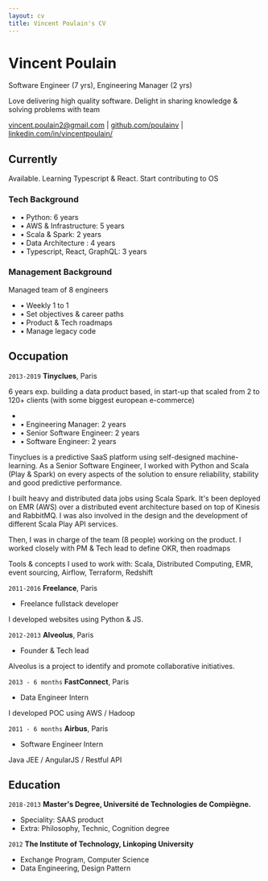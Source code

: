 ```yaml
---
layout: cv
title: Vincent Poulain's CV
---
```

# Vincent Poulain
Software Engineer (7 yrs), Engineering Manager (2 yrs)

Love delivering high quality software. Delight in sharing knowledge & solving problems with team

<div id="webaddress">
<a href="vincent.poulain2@gmail.com">vincent.poulain2@gmail.com</a>
| <a href="https://github.com/poulainv">github.com/poulainv</a>
| <a href="https://www.linkedin.com/in/vincentpoulain/">linkedin.com/in/vincentpoulain/</a>
</div>


## Currently

Available. Learning Typescript & React. Start contributing to OS

### Tech Background

- • Python: 6 years
- • AWS & Infrastructure: 5 years
- • Scala & Spark: 2 years
- • Data Architecture : 4 years
- • Typescript, React, GraphQL: 3 years


### Management Background

Managed team of 8 engineers
- • Weekly 1 to 1
- • Set objectives & career paths
- • Product & Tech roadmaps
- • Manage legacy code

## Occupation

`2013-2019`
__Tinyclues__, Paris

6 years exp. building a data product based, in start-up that scaled from 2 to 120+ clients (with some biggest european e-commerce)

- 
- • Engineering Manager: 2 years
- • Senior Software Engineer: 2 years
- • Software Engineer: 2 years

Tinyclues is a predictive SaaS platform using self-designed machine-learning.
As a Senior Software Engineer, I worked with Python and Scala (Play & Spark) on every aspects of the solution to ensure reliability, stability and good predictive performance. 

I built heavy and distributed data jobs using Scala Spark. It's been deployed on EMR (AWS) over a distributed event architecture based on top of Kinesis and RabbitMQ.
I was also involved in the design and the development of different Scala Play API services.

Then, I was in charge of the team (8 people) working on the product. I worked closely with PM & Tech lead to define OKR, then roadmaps


Tools & concepts I used to work with: Scala, Distributed Computing, EMR, event sourcing, Airflow, Terraform, Redshift

`2011-2016`
__Freelance__, Paris
- Freelance fullstack developer

I developed websites using Python & JS.

`2012-2013`
__Alveolus__, Paris
- Founder & Tech lead

Alveolus is a project to identify and promote collaborative initiatives.

`2013 - 6 months`
__FastConnect__, Paris
-  Data Engineer Intern

I developed POC using AWS / Hadoop

`2011 - 6 months`
__Airbus__, Paris
- Software Engineer Intern

Java JEE / AngularJS / Restful API

## Education

`2018-2013`
__Master's Degree, Université de Technologies de Compiègne.__
- Speciality: SAAS product
- Extra: Philosophy, Technic, Cognition degree

`2012`
__The Institute of Technology, Linkoping University__
- Exchange Program, Computer Science
- Data Engineering, Design Pattern

<!-- ### Footer

Last updated: Jan 2020 -->


